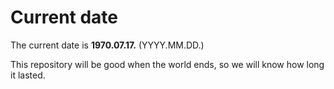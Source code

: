 # Current date

The current date is **1970.07.17.** (YYYY.MM.DD.)

This repository will be good when the world ends, so we will know how long it lasted.